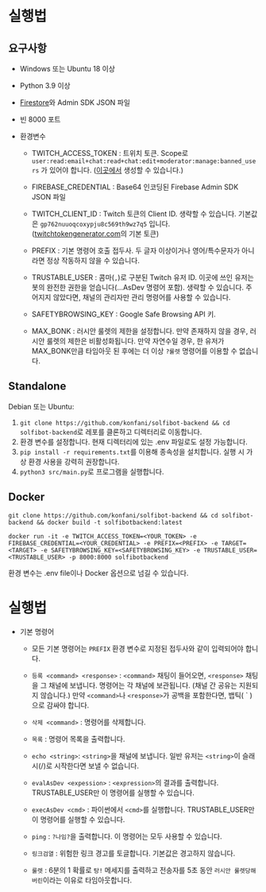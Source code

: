 실행법
===

요구사항
---
- Windows 또는 Ubuntu 18 이상
- Python 3.9 이상
- [Firestore](https://firebase.google.com/products/firestore)와 Admin SDK JSON 파일
- 빈 8000 포트

- 환경변수
    - TWITCH_ACCESS_TOKEN : 트위치 토큰. Scope로 `user:read:email+chat:read+chat:edit+moderator:manage:banned_users` 가 있어야 합니다. ([이곳에서](https://twitchtokengenerator.com/quick/pKhk2koNES) 생성할 수 있습니다.)

    - FIREBASE_CREDENTIAL : Base64 인코딩된 Firebase Admin SDK JSON 파일
    - TWITCH_CLIENT_ID : Twitch 토큰의 Client ID. 생략할 수 있습니다. 기본값은 `gp762nuuoqcoxypju8c569th9wz7q5` 입니다. ([twitchtokengenerator.com]()의 기본 토큰)
    - PREFIX : 기본 명령어 호출 접두사. 두 글자 이상이거나 영어/특수문자가 아니라면 정상 작동하지 않을 수 있습니다.
    - TRUSTABLE_USER : 콤마(`,`)로 구분된 Twitch 유저 ID. 이곳에 쓰인 유저는 봇의 완전한 권한을 얻습니다(...AsDev 명령어 포함). 생략할 수 있습니다. 주어지지 않았다면, 채널의 관리자만 관리 명령어를 사용할 수 있습니다.
    - SAFETYBROWSING_KEY : Google Safe Browsing API 키.
    - MAX_BONK : 러시안 룰렛의 제한을 설정합니다. 만약 존재하지 않을 경우, 러시안 룰렛의 제한은 비활성화됩니다. 만약 자연수일 경우, 한 유저가 MAX_BONK만큼 타임아웃 된 후에는 더 이상 `?룰렛` 명령어를 이용할 수 없습니다.

Standalone
---
Debian 또는 Ubuntu:
1. `git clone https://github.com/konfani/solfibot-backend && cd solfibot-backend`로 레포를 클론하고 디렉터리로 이동합니다.
2. 환경 변수를 설정합니다. 현재 디렉터리에 있는 .env 파일로도 설정 가능합니다.
3. `pip install -r requirements.txt`를 이용해 종속성을 설치합니다. 실행 시 가상 환경 사용을 강력히 권장합니다.
4. `python3 src/main.py`로 프로그램을 실행합니다.

Docker
---
```
git clone https://github.com/konfani/solfibot-backend && cd solfibot-backend && docker build -t solfibotbackend:latest

docker run -it -e TWITCH_ACCESS_TOKEN=<YOUR_TOKEN> -e FIREBASE_CREDENTIAL=<YOUR_CREDENTIAL> -e PREFIX=<PREFIX> -e TARGET=<TARGET> -e SAFETYBROWSING_KEY=<SAFETYBROWSING_KEY> -e TRUSTABLE_USER=<TRUSTABLE_USER> -p 8000:8000 solfibotbackend
```
환경 변수는 .env file이나 Docker 옵션으로 넘길 수 있습니다.

실행법
===
- 기본 명령어
    - 모든 기본 명령어는 `PREFIX` 환경 변수로 지정된 접두사와 같이 입력되어야 합니다.

    - `등록 <command> <response>` : `<command>` 채팅이 들어오면, `<response>` 채팅을 그 채널에 보냅니다. 명령어는 각 채널에 보관됩니다. (채널 간 공유는 지원되지 않습니다.) 만약 `<command>`나 `<response>`가 공백을 포함한다면, 뱁틱( \` )으로 감싸야 합니다.
    - `삭제 <command>` : 명령어를 삭제합니다.
    - `목록` : 명령어 목록을 출력합니다.
    - `echo <string>`: `<string>`을 채널에 보냅니다. 일반 유저는 `<string>`이 슬래시(/)로 시작한다면 보낼 수 없습니다.
    - `evalAsDev <expession>` : `<expression>`의 결과를 출력합니다. TRUSTABLE_USER만 이 명령어를 실행할 수 있습니다.
    - `execAsDev <cmd>` : 파이썬에서 `<cmd>`를 실행합니다. TRUSTABLE_USER만 이 명령어를 실행할 수 있습니다.
    - `ping` : `?나임?`을 출력합니다. 이 명령어는 모두 사용할 수 있습니다.
    - `링크검열` : 위험한 링크 경고를 토글합니다. 기본값은 경고하지 않습니다.
    - `룰렛` : 6분의 1 확률로 `탕!` 메세지를 출력하고 전송자를 5초 동안 `러시안 룰렛당해버린`이라는 이유로 타임아웃합니다.